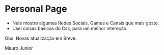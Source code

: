 # Personal Page

* Nele mostro algumas Redes Sociais, Games e Canais que mais gosto.
* Usei coisas basicas do Css, para um melhor intereção.

Obs: Novas atualização em Breve.


Mauro Junior